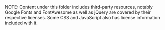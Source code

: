 NOTE: Content under this folder includes third-party resources, notably Google Fonts and FontAwesome as well as jQuery are covered by their respective licenses.  Some CSS and JavaScript also has license information included with it.
